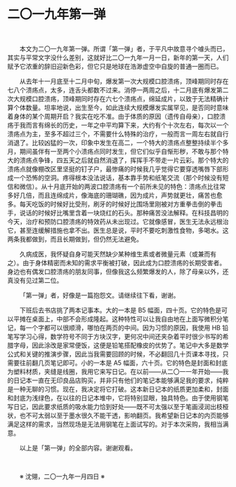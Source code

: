 # 二〇一九年第一弹

&emsp;&emsp;

&emsp;&emsp;本文为二〇一九年第一弹。所谓「第一弹」者，于平凡中故意寻个噱头而已，其实与平常文字没什么差别，这就好比二〇一九年一月一日，新年的第一天，人们赋予它浓重的辞旧迎新色彩，但它只是地球在浩渺虚空中自旋的普通一圈而已。

&emsp;&emsp;从去年十一月底至十二月中旬，爆发第一次大规模口腔溃疡，顶峰期同时存在七八个溃疡点，太多，连舌头都数不过来。消停一两周之后，十二月底有爆发第二次大规模口腔溃疡，顶峰期同时存在六七个溃疡点，绵延成片，以致于无法精确计算个体数量。坦率地说，出生至今，如此连续大规模爆发实属罕见，是否同时意味着身体的某个周期开启？我实在吃不准。由于体质的原因（遗传自母亲），口腔溃疡于我而言有绵长的历史，一年之中平均算下来，大约有个十次左右，每次以一个溃疡点为主，至多不超过三个，不需要什么特殊的治疗，一般而言一周左右就自行消退了。比较凶猛的一次，印象中发生在高二，一个特大的溃疡点整整持续半个多月，期间虽伴有一至两个小溃疡点同时发生，但它们似乎自惭形秽，不敢与那个特大的溃疡点争锋，四五天之后就自然消退了，挥挥手不带走一片云彩。那个特大的溃疡点就像棚改区里坚挺的钉子户，最惨痛的时候我几乎觉得它要穿透嘴唇下部形成一个恐怖的空洞。疼得根本没法说话，基本靠手势和纸笔交流（那个时候没有短信和微信）。从十月底开始的两波口腔溃疡有一个前所未见的特色：溃疡点比往常多好几倍，而且连绵成片，像海底的珊瑚礁，因为成片，声势就更壮，痛苦也愈多。每天吃饭的时候好比受刑，刷牙的时候好比围场里刚被对方重拳击倒的拳击手，说话的时候好比嘴里含着一块烧红的石头。那种痛苦没法解释。在科技昌明的今天，治疗和预防口腔溃疡的特效药从未出现过。它就像感冒，医生无法永远根治它，甚至连缓解措施也拿不出。医生总是说，平时不要吃刺激性食物，多喝水。这两条我都做到，而且长期做到，但仍然无法避免。

&emsp;&emsp;久病成医，我怀疑自身可能天然缺少某种维生素或者微量元素（或兼而有之）。由于身体精密而未知的需求平衡被打破，因此成为口腔溃疡的长期受害者。身边也有偶发口腔溃疡的朋友同事，但像我这么频繁爆发的人，除了母亲以外，还真没有见过第二位。

&emsp;&emsp;「第一弹」者，好像是一篇抱怨文。请继续往下看，谢谢。

&emsp;&emsp;下班后去书店挑了两本记事本。大的一本是 B5 幅面，四十页。它的特色是可以平摊在桌面上，中部不会形成隆起。这种特性可以让我自由地在上面写微积分笔记，每一个字都可以很顺滑，哪怕在两页的中间。因为习惯的原因，我使用 HB 铅笔写学习心得，数学符号不同于方块汉字，更何况中间还夹杂着平时很少书写的希腊字母，因此涂改是家常便饭，这便是铅笔搭配橡皮的优势了。笔记中大多是数学公式和关键的推演步骤，因此当我需要回顾的时候，不必翻回几十页课本寻找，只需要往前翻几页笔记即可。小的一本是 A5 幅面，六十页。它的特色是封面和封底为塑料材质，夹缝是线圈，我用它来写日记。在以前——从二〇一一年开始——我的日记本一直在无印良品店购买，并非只有他们的笔记本能够满足我的要求，纯粹是一种无聊的习惯。现在，我决定将它打破。这本新日记本的纸质更加柔和，封面和封底为浅绿色，在以往的日记本堆中，它将特别显眼，独具特色。由于使用钢笔写日记，因此要求纸质的吸水能力恰到好处——既不可太强以至于笔画浸润出枝桠状，也不可太弱以至于墨水很久不能干透，影响翻页。我希望新日记本的内页能够满足这样的需求，当然现场是无法用钢笔在上面试写的。对于本次采购，我相当满意。

&emsp;&emsp;以上是「第一弹」的全部内容。谢谢观看。

&emsp;&emsp;

&emsp;&emsp;※ 沈翎，二〇一九年一月四日 ※